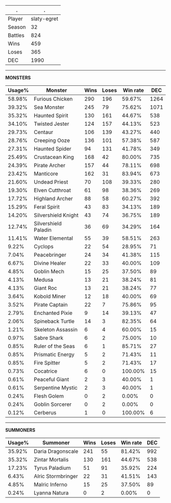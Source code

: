 .|.
|-|-
Player|slaty-egret
Season|32
Battles|824
Wins|459
Loses|365
DEC|1990

---
**MONSTERS**

Usage%|Monster|Wins|Loses|Win rate|DEC|
-|-|-|-|-|-|
58.98%|Furious Chicken|290|196|59.67%|1264|
39.32%|Sea Monster|245|79|75.62%|1071|
35.32%|Haunted Spirit|130|161|44.67%|538|
34.10%|Twisted Jester|124|157|44.13%|523|
29.73%|Centaur|106|139|43.27%|440|
28.76%|Creeping Ooze|136|101|57.38%|587|
27.31%|Haunted Spider|94|131|41.78%|349|
25.49%|Crustacean King|168|42|80.00%|735|
24.39%|Pirate Archer|157|44|78.11%|698|
23.42%|Manticore|162|31|83.94%|673|
21.60%|Undead Priest|70|108|39.33%|280|
19.30%|Elven Cutthroat|61|98|38.36%|269|
17.72%|Highland Archer|88|58|60.27%|392|
15.29%|Feral Spirit|43|83|34.13%|189|
14.20%|Silvershield Knight|43|74|36.75%|189|
12.74%|Silvershield Paladin|36|69|34.29%|164|
11.41%|Water Elemental|55|39|58.51%|263|
9.22%|Cyclops|22|54|28.95%|71|
7.04%|Peacebringer|24|34|41.38%|115|
6.67%|Divine Healer|22|33|40.00%|109|
4.85%|Goblin Mech|15|25|37.50%|89|
4.13%|Medusa|13|21|38.24%|81|
4.13%|Giant Roc|13|21|38.24%|77|
3.64%|Kobold Miner|12|18|40.00%|69|
3.52%|Pirate Captain|22|7|75.86%|95|
2.79%|Enchanted Pixie|9|14|39.13%|47|
2.06%|Spineback Turtle|14|3|82.35%|64|
1.21%|Skeleton Assassin|6|4|60.00%|15|
0.97%|Sabre Shark|6|2|75.00%|10|
0.85%|Ruler of the Seas|6|1|85.71%|27|
0.85%|Prismatic Energy|5|2|71.43%|11|
0.85%|Fire Spitter|5|2|71.43%|17|
0.73%|Cocatrice|6|0|100.00%|15|
0.61%|Peaceful Giant|2|3|40.00%|1|
0.61%|Serpentine Mystic|2|3|40.00%|1|
0.24%|Flesh Golem|0|2|0.00%|0|
0.24%|Goblin Sorcerer|0|2|0.00%|0|
0.12%|Cerberus|1|0|100.00%|6|

---
**SUMMONERS**

Usage%|Summoner|Wins|Loses|Win rate|DEC|
-|-|-|-|-|-|
35.92%|Daria Dragonscale|241|55|81.42%|992|
35.32%|Zintar Mortalis|130|161|44.67%|538|
17.23%|Tyrus Paladium|51|91|35.92%|224|
6.43%|Alric Stormbringer|22|31|41.51%|143|
4.85%|Malric Inferno|15|25|37.50%|89|
0.24%|Lyanna Natura|0|2|0.00%|0|

